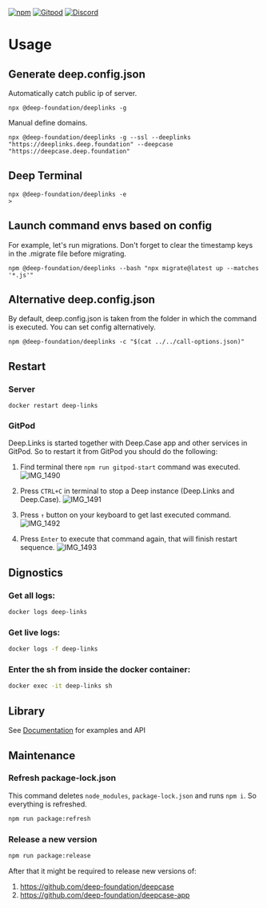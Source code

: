 [![npm](https://img.shields.io/npm/v/@deep-foundation/deeplinks.svg)](https://www.npmjs.com/package/@deep-foundation/deeplinks)
[![Gitpod](https://img.shields.io/badge/Gitpod-ready--to--code-blue?logo=gitpod)](https://gitpod.io/#https://github.com/deep-foundation/deeplinks) 
[![Discord](https://badgen.net/badge/icon/discord?icon=discord&label&color=purple)](https://discord.gg/deep-foundation)

# Usage

## Generate deep.config.json

Automatically catch public ip of server.
```
npx @deep-foundation/deeplinks -g
```

Manual define domains.
```
npx @deep-foundation/deeplinks -g --ssl --deeplinks "https://deeplinks.deep.foundation" --deepcase "https://deepcase.deep.foundation"
```

## Deep Terminal

```
npx @deep-foundation/deeplinks -e
>
```

## Launch command envs based on config

For example, let's run migrations. Don't forget to clear the timestamp keys in the .migrate file before migrating.
```
npm @deep-foundation/deeplinks --bash "npx migrate@latest up --matches '*.js'"
```

## Alternative deep.config.json

By default, deep.config.json is taken from the folder in which the command is executed. You can set config alternatively.

```
npm @deep-foundation/deeplinks -c "$(cat ../../call-options.json)"
```

## Restart

### Server

```
docker restart deep-links
```

### GitPod

Deep.Links is started together with Deep.Case app and other services in GitPod. So to restart it from GitPod you should do the following:

1. Find terminal there `npm run gitpod-start` command was executed.
![IMG_1490](https://github.com/deep-foundation/deepcase-app/assets/1431904/81ecd4d4-f4d2-4812-8948-0a155347218d)

2. Press `CTRL+C` in terminal to stop a Deep instance (Deep.Links and Deep.Case).
![IMG_1491](https://github.com/deep-foundation/deepcase-app/assets/1431904/39966c49-b8fd-4030-bcac-d8a0e4ff4e17)

3. Press `↑` button on your keyboard to get last executed command.
![IMG_1492](https://github.com/deep-foundation/deepcase-app/assets/1431904/9ef60c58-ca70-43f3-be91-91966d85dddc)

4. Press `Enter` to execute that command again, that will finish restart sequence.
![IMG_1493](https://github.com/deep-foundation/deepcase-app/assets/1431904/56f48dad-d751-44c7-8871-164f824f122b)

## Dignostics

### Get all logs:

```sh
docker logs deep-links
```

### Get live logs:

```sh
docker logs -f deep-links
```

### Enter the sh from inside the docker container:

```sh
docker exec -it deep-links sh
```

## Library
See [Documentation] for examples and API

[Documentation]: https://deep-foundation.github.io/deeplinks/

## Maintenance

### Refresh package-lock.json

This command deletes `node_modules`, `package-lock.json` and runs `npm i`. So everything is refreshed.

```bash
npm run package:refresh
```

### Release a new version

```bash
npm run package:release
```

After that it might be required to release new versions of:
1. https://github.com/deep-foundation/deepcase
2. https://github.com/deep-foundation/deepcase-app
